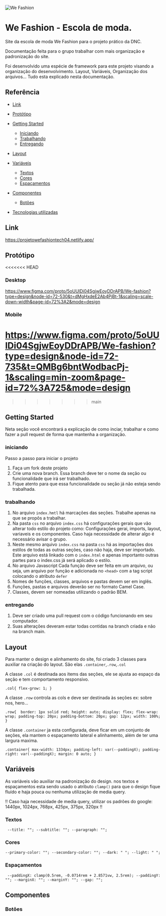 



![We Fashion](https://github.com/laurentino01/wefashion_projeto_dnc/assets/81561554/7dfa73ee-0809-4b72-99a2-63abc97380c3)





# We Fashion - Escola de moda.
Site
 da escola de moda We Fashion para o projeto prático da DNC.

Documentação feita para o grupo trabalhar com mais organização e padronização do site. 

Foi desenvolvido uma espécie de framework para este projeto visando a organização do desenvolvimento. Layout, Variáveis, Organização dos arquivos... Tudo esta explicado nesta documentação. 

## Referência
- [Link](https://github.com/laurentino01/wefashion_projeto_dnc#link)
- [Protótipo](https://github.com/laurentino01/wefashion_projeto_dnc#prot%C3%B3tipo)
 - [Getting Started](https://github.com/laurentino01/wefashion_projeto_dnc#getting-started)
    - [Iniciando](https://github.com/laurentino01/wefashion_projeto_dnc#iniciando)
    - [Trabalhando](https://github.com/laurentino01/wefashion_projeto_dnc#trabalhando)
    - [Entregando](https://github.com/laurentino01/wefashion_projeto_dnc#entregando)

 - [Layout](https://github.com/laurentino01/wefashion_projeto_dnc#layout)
 - [Variáveis](https://github.com/laurentino01/wefashion_projeto_dnc#vari%C3%A1veis)
    - [Textos](https://github.com/laurentino01/wefashion_projeto_dnc#textos)
    - [Cores](https://github.com/laurentino01/wefashion_projeto_dnc#cores)
    - [Espaçamentos](https://github.com/laurentino01/wefashion_projeto_dnc#espa%C3%A7amentos)
 - [Componentes](https://github.com/laurentino01/wefashion_projeto_dnc#componentes)
    - [Botões](https://github.com/laurentino01/wefashion_projeto_dnc#bot%C3%B5es)
 - [Tecnologias utilizadas](https://github.com/laurentino01/wefashion_projeto_dnc#Link)
      


## Link
https://projetowefashiontech04.netlify.app/
  
## Protótipo
<<<<<<< HEAD
### Desktop 
https://www.figma.com/proto/5oUUlDi04SgjwEoyDDrAPB/We-fashion?type=design&node-id=72-530&t=dMgHxdeE2Ab4PjBt-1&scaling=scale-down-width&page-id=72%3A2&mode=design

### Mobile 
https://www.figma.com/proto/5oUUlDi04SgjwEoyDDrAPB/We-fashion?type=design&node-id=72-735&t=QMBg6bntWodbacPj-1&scaling=min-zoom&page-id=72%3A725&mode=design
=======

>>>>>>> main

## Getting Started
Neta seção você encontrará a explicação de como inciar, trabalhar e como fazer a pull request de forma que mantenha a organização. 


### iniciando
Passo a passo para iniciar o projeto
 1. Faça um fork deste projeto
 2. Crie uma nova branch. Essa branch deve ter o nome da seção ou funcionalidade que irá ser trabalhado.
 3. Fique atento para que essa funcionalidade ou seção já não esteja sendo trabalhada.


### trabalhando
 1. No arquivo `index.hmtl` há marcações das seções. Trabalhe apenas na que se propôs a trabalhar.
 2. Na pasta `css` no arquivo `index.css` há configurações gerais que vão alterar todo estilo do projeto como: Configurações gerai, imports, layout, variaveis e os componentes. Caso haja necessidade de alterar algo é necessário avisar o grupo.
 3. Neste mesmo arquivo `index.css` na pasta `css` há as importações dos estilos de todas as outras seções, caso não haja, deve ser importado. Este arquivo está linkado com o `index.html` e apenas importanto outras partes para o index.css já será aplicado o estilo.
 4. No arquivo Javascript Cada função deve ser feita em um arquivo, ou seja, um arquivo por função e adicionada no `<head>` com a tag script colocando o atributo `defer`
 5. Nomes de funções, classes, arquivos e pastas devem ser em inglês.
 6. Funções, pastas e arquivos deverão ser no formato Camel Case.
 7. Classes, devem ser nomeadas utilizando o padrão BEM.
### entregando
 1. Deve ser criado uma pull request com o código funcionando em seu computador.
 2. Suas alterações deveram estar todas contidas na branch criada e não na branch main.

    
## Layout
Para manter o design e alinhamento do site, foi criado 3 classes para auxiliar na criação do layout. 
São elas `.container`,`.row`,`.col`

A classe `.col` é destinada aos items das seções, ele se ajusta ao espaço da seção e tem comportamento responsivo.

`.col{ flex-grow: 1; }`

A classe `.row` controla as cols e deve ser destinada às seções ex: sobre nos, hero... 

`.row{  border: 1px solid red;
  height: auto;
  display: flex;
  flex-wrap: wrap;
  padding-top: 20px;
  padding-bottom: 20px;
  gap: 12px;
  width: 100%; }`

  A classe `.container` ja esta configurada, deve ficar em um conjunto de seções, ela mantem o espaçamento lateral e alinhamento, além de ter uma  largura maxima. 

  `.container{ max-width: 1334px;
  padding-left: var(--paddingX);
  padding-right: var(--paddingX);
  margin: 0 auto; }`

  


## Variáveis
As variáveis vão auxiliar na padronização do design. nos textos e espaçamentos esta sendo usado o atributo `clamp()` para que o design fique fluído e haja pouca ou nenhuma utilização de media query.  

!! Caso haja necessidade de media query, utilizar os padrões do google: 1440px, 1024px, 768px, 425px, 375px, 320px  !!
### Textos
`
--title: "";
  --subtitle: "";
  --paragraph: "";`
### Cores
`--primary-color: "";
  --secondary-color: "";
  --dark: " ";
  --light: " ";
`
### Espaçamentos
`
  --paddingX: clamp(0.5rem, -0.0714rem + 2.8571vw, 2.5rem);
  --paddingY: "";
  --marginX: "";
  --marginY: "";
  --gap: "";`

## Componentes
### Botões
